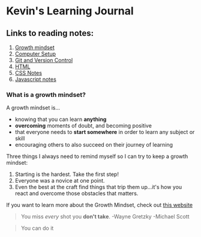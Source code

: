 # Kevin's Learning Journal

## Links to reading notes:
1. [Growth mindset](growth-mindset.md)
1. [Computer Setup](computer-setup.md)
1. [Git and Version Control](git-github.md)
1. [HTML](html-notes.md)
1. [CSS Notes](css-notes.md)
1. [Javascript notes](js-notes.md)

### What is a growth mindset?

A growth mindset is...
- knowing that you can learn **anything**
- **overcoming** moments of doubt, and becoming positive 
- that everyone needs to **start somewhere** in order to learn any subject or skill
- encouraging others to also succeed on their journey of learning

Three things I always need to remind myself so I can try to keep a growth mindset:
1. Starting is the hardest. Take the first step!
1. Everyone was a novice at one point.
1. Even the best at the craft find things that trip them up...it's how you react and overcome those obstacles that matters.

If you want to learn more about the Growth Mindset, check out [this website](https://www.atlassian.com/blog/inside-atlassian/growth-mindset) 

> You miss *every* shot you **don't take**. 
> -Wayne Gretzky
> -Michael Scott

> You can do it
